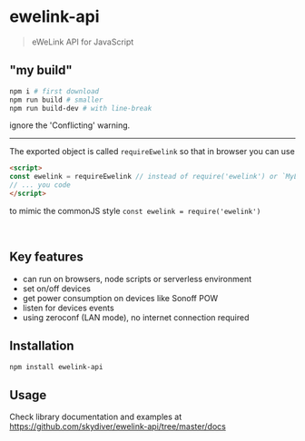 # ewelink-api
> eWeLink API for JavaScript


## "my build"

```sh
npm i # first download
npm run build # smaller
npm run build-dev # with line-break
```

ignore the 'Conflicting' warning.

---

The exported object is called `requireEwelink` so that in browser you can use

```html
<script>
const ewelink = requireEwelink // instead of require('ewelink') or `MyLibrary.ewelink`
// ... you code
</script>
```

to mimic the commonJS style `const ewelink = require('ewelink')`

<br>

## Key features
* can run on browsers, node scripts or serverless environment
* set on/off devices
* get power consumption on devices like Sonoff POW
* listen for devices events
* using zeroconf (LAN mode), no internet connection required


## Installation
```sh
npm install ewelink-api
```


## Usage
Check library documentation and examples at https://github.com/skydiver/ewelink-api/tree/master/docs